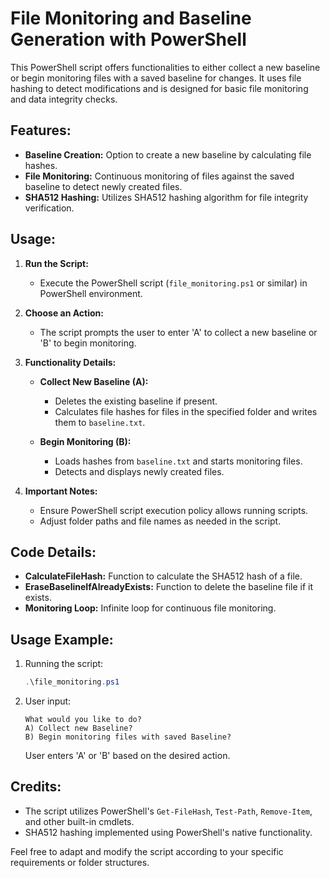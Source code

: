 # File Monitoring and Baseline Generation with PowerShell

This PowerShell script offers functionalities to either collect a new baseline or begin monitoring files with a saved baseline for changes. It uses file hashing to detect modifications and is designed for basic file monitoring and data integrity checks.

## Features:

- **Baseline Creation:** Option to create a new baseline by calculating file hashes.
- **File Monitoring:** Continuous monitoring of files against the saved baseline to detect newly created files.
- **SHA512 Hashing:** Utilizes SHA512 hashing algorithm for file integrity verification.

## Usage:

1. **Run the Script:**
   - Execute the PowerShell script (`file_monitoring.ps1` or similar) in PowerShell environment.

2. **Choose an Action:**
   - The script prompts the user to enter 'A' to collect a new baseline or 'B' to begin monitoring.

3. **Functionality Details:**
   - **Collect New Baseline (A):**
     - Deletes the existing baseline if present.
     - Calculates file hashes for files in the specified folder and writes them to `baseline.txt`.

   - **Begin Monitoring (B):**
     - Loads hashes from `baseline.txt` and starts monitoring files.
     - Detects and displays newly created files.

4. **Important Notes:**
   - Ensure PowerShell script execution policy allows running scripts.
   - Adjust folder paths and file names as needed in the script.

## Code Details:

- **CalculateFileHash:** Function to calculate the SHA512 hash of a file.
- **EraseBaselineIfAlreadyExists:** Function to delete the baseline file if it exists.
- **Monitoring Loop:** Infinite loop for continuous file monitoring.

## Usage Example:

1. Running the script:

    ```powershell
    .\file_monitoring.ps1
    ```

2. User input:

    ```
    What would you like to do?
    A) Collect new Baseline?
    B) Begin monitoring files with saved Baseline?
    ```

    User enters 'A' or 'B' based on the desired action.

## Credits:

- The script utilizes PowerShell's `Get-FileHash`, `Test-Path`, `Remove-Item`, and other built-in cmdlets.
- SHA512 hashing implemented using PowerShell's native functionality.

Feel free to adapt and modify the script according to your specific requirements or folder structures.


